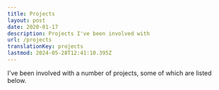 ```yaml
---
title: Projects
layout: post
date: 2020-01-17
description: Projects I've been involved with
url: /projects
translationKey: projects
lastmod: 2024-05-28T12:41:10.395Z
---
```


I've been involved with a number of projects, some of which are listed below.
